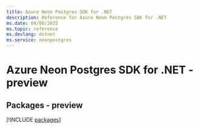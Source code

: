 ```yaml
---
title: Azure Neon Postgres SDK for .NET
description: Reference for Azure Neon Postgres SDK for .NET
ms.date: 04/08/2025
ms.topic: reference
ms.devlang: dotnet
ms.service: neonpostgres
---
```

# Azure Neon Postgres SDK for .NET - preview
## Packages - preview
[!INCLUDE [packages](neon-postgres-index.md)]